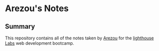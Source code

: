 # Arezou's Notes

## Summary

This repository contains all of the notes taken by [Arezou](https://github.com/a-sakhizada) for the [lighthouse Labs](https://www.lighthouselabs.ca/) web development bootcamp.

